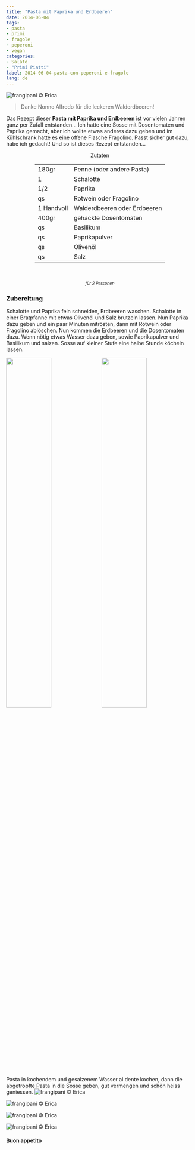 ```yaml
---
title: "Pasta mit Paprika und Erdbeeren"
date: 2014-06-04
tags:
- pasta
- primi
- fragole
- peperoni
- vegan
categories:
- Salato
- "Primi Piatti"
label: 2014-06-04-pasta-con-peperoni-e-fragole
lang: de
---
```

![](../2014-06-04-penne-alla-erica/header.jpg "frangipani © Erica")

> Danke Nonno Alfredo für die leckeren Walderdbeeren!

Das Rezept dieser **Pasta mit Paprika und Erdbeeren** ist vor vielen Jahren ganz per Zufall entstanden... Ich hatte eine Sosse mit Dosentomaten und Paprika gemacht, aber ich wollte etwas anderes dazu geben und im Kühlschrank hatte es eine offene Flasche Fragolino. Passt sicher gut dazu, habe ich gedacht! Und so ist dieses Rezept entstanden...

<div id="wrapper" style="text-align: center">
  <div id="yourdiv" style="display: inline-block;">
    <div class="ingredients" itemscope itemtype="http://schema.org/Recipe">
      <span itemprop="name" style="display:none;">Pasta mit Paprika und Erdbeeren</span>
      <span itemprop="recipeCategory" style="display:none;">Herzhaftes</span>
      <img itemprop="image" style="display:none;" class="ignore-gallery-item" src="../2014-06-04-penne-alla-erica/header.jpeg"/>
      <span itemprop="author" style="display:none;">Erica Raiano</span>
      <span itemprop="description" style="display:none;">Das Rezept dieser Pasta mit Paprika und Erdbeeren ist vor vielen Jahren ganz per Zufall entstanden...</span>
      <div class="ingredients-title">Zutaten</div>
      <table>
        <tbody>
          <tr itemprop="recipeIngredient">
            <td>180gr</td>
            <td>Penne (oder andere Pasta)</td>
          </tr>
          <tr itemprop="recipeIngredient">
            <td>1</td>
            <td>Schalotte</td>
          </tr>
          <tr itemprop="recipeIngredient">
            <td>1/2</td>
            <td>Paprika</td>
          </tr>
          <tr itemprop="recipeIngredient">
            <td>qs</td>
            <td>Rotwein oder Fragolino</td>
          </tr>
          <tr itemprop="recipeIngredient">
            <td>1 Handvoll</td>
            <td>Walderdbeeren oder Erdbeeren</td>
          </tr>
          <tr itemprop="recipeIngredient">
            <td>400gr</td>
            <td>gehackte Dosentomaten</td>
          </tr>
          <tr itemprop="recipeIngredient">
            <td>qs</td>
            <td>Basilikum</td>
          </tr>
          <tr itemprop="recipeIngredient">
            <td>qs</td>
            <td>Paprikapulver</td> 
          </tr>
          <tr itemprop="recipeIngredient">
            <td>qs</td>
            <td>Olivenöl</td>
          </tr>
          <tr itemprop="recipeIngredient">
            <td>qs</td>
            <td>Salz</td> 
          </tr>
        </tbody>
      </table>
      <br></br>
      <i class="pull-right" style="font-size: 80%;">für 2 Personen</i>
    </div>
  </div>
</div>


<h3>
  <font color="grey">
    <i class="fa-solid fa-gears"></i>
  </font> Zubereitung
</h3>

Schalotte und Paprika fein schneiden, Erdbeeren waschen. Schalotte in einer Bratpfanne mit etwas Olivenöl und Salz brutzeln lassen. Nun Paprika dazu geben und ein paar Minuten mitrösten, dann mit Rotwein oder Fragolino ablöschen. Nun kommen die Erdbeeren und die Dosentomaten dazu. Wenn nötig etwas Wasser dazu geben, sowie Paprikapulver und Basilikum und salzen. Sosse auf kleiner Stufe eine halbe Stunde köcheln lassen.
<p>
  <div style="width: 100%; margin-bottom: 0">
    <img style="float: left; width: 49%; margin-right: 1%" src="../2014-06-04-penne-alla-erica/ingredienti.jpg" alt="" title="frangipani © Erica" />
    <img style="float: left; width: 49%; margin-left: 1%" src="../2014-06-04-penne-alla-erica/sughetto.jpg" alt="" title="frangipani © Erica" />
    <div style="clear: both"></div>
  </div>
</p>

Pasta in kochendem und gesalzenem Wasser al dente kochen, dann die abgetropfte Pasta in die Sosse geben, gut vermengen und schön heiss geniessen.
![](../2014-06-04-penne-alla-erica/risultato1.jpg "frangipani © Erica")

![](../2014-06-04-penne-alla-erica/risultato3.jpg "frangipani © Erica")

![](../2014-06-04-penne-alla-erica/risultato4.jpg "frangipani © Erica")

![](../2014-06-04-penne-alla-erica/risultato5.jpg "frangipani © Erica")

<h4>Buon appetito
  <font color="red">
    <i class="fa-regular fa-face-smile"></i>
  </font>
</h4>